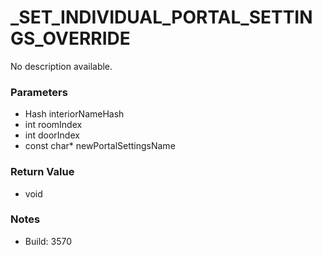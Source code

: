 # _SET_INDIVIDUAL_PORTAL_SETTINGS_OVERRIDE

No description available.

### Parameters
* Hash interiorNameHash
* int roomIndex
* int doorIndex
* const char* newPortalSettingsName

### Return Value
* void

### Notes
* Build: 3570

